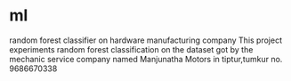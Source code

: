 # ml
random forest classifier on hardware manufacturing company
This project experiments random forest classification on the dataset got by the mechanic service company named Manjunatha Motors in tiptur,tumkur  no. 9686670338
